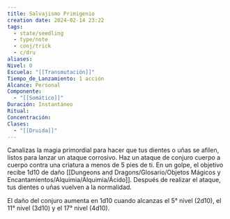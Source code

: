 ```yaml
---
title: Salvajismo Primigenio
creation date: 2024-02-14 23:22
tags:
  - state/seedling
  - type/note
  - conj/trick
  - c/dru
aliases: 
Nivel: 0
Escuela: "[[Transmutación]]"
Tiempo_de_Lanzamiento: 1 acción
Alcance: Personal
Componente:
  - "[[Somático]]"
Duración: Instantáneo
Ritual: 
Concentración: 
Clases:
  - "[[Druida]]"
---
```

Canalizas la magia primordial para hacer que tus dientes o uñas se afilen, listos para lanzar un ataque corrosivo. Haz un ataque de conjuro cuerpo a cuerpo contra una criatura a menos de 5 pies de ti. En un golpe, el objetivo recibe 1d10 de daño [[Dungeons and Dragons/Glosario/Objetos Mágicos y Encantamientos/Alquimia/Alquimia/Ácido]]. Después de realizar el ataque, tus dientes o uñas vuelven a la normalidad.

El daño del conjuro aumenta en 1d10 cuando alcanzas el 5° nivel (2d10), el 11° nivel (3d10) y el 17° nivel (4d10).
